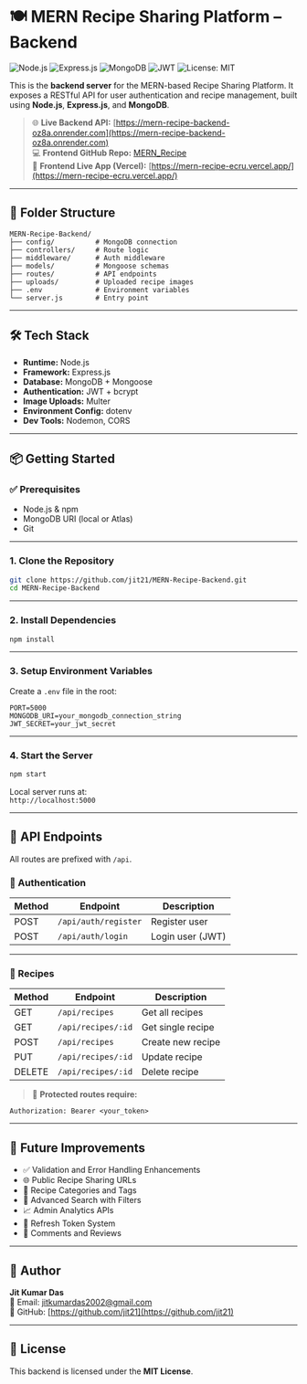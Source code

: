 # 🍽️ MERN Recipe Sharing Platform – Backend

![Node.js](https://img.shields.io/badge/Node.js-339933?style=for-the-badge&logo=nodedotjs&logoColor=white)
![Express.js](https://img.shields.io/badge/Express.js-000000?style=for-the-badge&logo=express&logoColor=white)
![MongoDB](https://img.shields.io/badge/MongoDB-4EA94B?style=for-the-badge&logo=mongodb&logoColor=white)
![JWT](https://img.shields.io/badge/JWT-000000?style=for-the-badge&logo=jsonwebtokens&logoColor=white)
![License: MIT](https://img.shields.io/badge/License-MIT-yellow.svg?style=for-the-badge)

This is the **backend server** for the MERN-based Recipe Sharing Platform. It exposes a RESTful API for user authentication and recipe management, built using **Node.js**, **Express.js**, and **MongoDB**.

> 🌐 **Live Backend API:** [https://mern-recipe-backend-oz8a.onrender.com](https://mern-recipe-backend-oz8a.onrender.com)  
> 💻 **Frontend GitHub Repo:** [MERN_Recipe](https://github.com/jit21/MERN_Recipe)  
> 🚀 **Frontend Live App (Vercel):** [https://mern-recipe-ecru.vercel.app/](https://mern-recipe-ecru.vercel.app/)

---

## 📁 Folder Structure

```
MERN-Recipe-Backend/
├── config/          # MongoDB connection
├── controllers/     # Route logic
├── middleware/      # Auth middleware
├── models/          # Mongoose schemas
├── routes/          # API endpoints
├── uploads/         # Uploaded recipe images
├── .env             # Environment variables
└── server.js        # Entry point
```

---

## 🛠️ Tech Stack

- **Runtime:** Node.js
- **Framework:** Express.js
- **Database:** MongoDB + Mongoose
- **Authentication:** JWT + bcrypt
- **Image Uploads:** Multer
- **Environment Config:** dotenv
- **Dev Tools:** Nodemon, CORS

---

## 📦 Getting Started

### ✅ Prerequisites

- Node.js & npm
- MongoDB URI (local or Atlas)
- Git

---

### 1. Clone the Repository

```bash
git clone https://github.com/jit21/MERN-Recipe-Backend.git
cd MERN-Recipe-Backend
```

---

### 2. Install Dependencies

```bash
npm install
```

---

### 3. Setup Environment Variables

Create a `.env` file in the root:

```
PORT=5000
MONGODB_URI=your_mongodb_connection_string
JWT_SECRET=your_jwt_secret
```

---

### 4. Start the Server

```bash
npm start
```

Local server runs at:  
`http://localhost:5000`

---

## 📡 API Endpoints

All routes are prefixed with `/api`.

### 🔐 Authentication

| Method | Endpoint             | Description        |
|--------|----------------------|--------------------|
| POST   | `/api/auth/register` | Register user      |
| POST   | `/api/auth/login`    | Login user (JWT)   |

---

### 🍱 Recipes

| Method | Endpoint            | Description            |
|--------|---------------------|------------------------|
| GET    | `/api/recipes`      | Get all recipes        |
| GET    | `/api/recipes/:id`  | Get single recipe      |
| POST   | `/api/recipes`      | Create new recipe      |
| PUT    | `/api/recipes/:id`  | Update recipe          |
| DELETE | `/api/recipes/:id`  | Delete recipe          |

> 🔐 **Protected routes require:**  
```http
Authorization: Bearer <your_token>
```

---

## 🧪 Future Improvements

- ✅ Validation and Error Handling Enhancements
- 🌐 Public Recipe Sharing URLs
- 📁 Recipe Categories and Tags
- 🔎 Advanced Search with Filters
- 📈 Admin Analytics APIs
- 🔐 Refresh Token System
- 💬 Comments and Reviews

---

## 🙌 Author

**Jit Kumar Das**  
📧 Email: [jitkumardas2002@gmail.com](mailto:jitkumardas2002@gmail.com)  
🔗 GitHub: [https://github.com/jit21](https://github.com/jit21)

---

## 📄 License

This backend is licensed under the **MIT License**.
